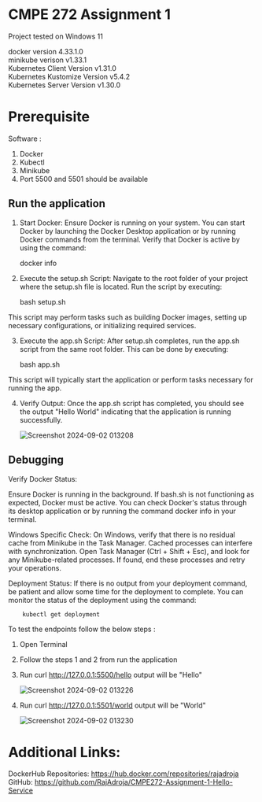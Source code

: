 
# CMPE 272 Assignment 1 


Project tested on Windows 11 

docker version 4.33.1.0     
minikube verison v1.33.1        
Kubernetes Client Version v1.31.0       
Kubernetes Kustomize Version v5.4.2     
Kubernetes Server Version v1.30.0




# Prerequisite
Software : 
1. Docker
2. Kubectl
3. Minikube
4. Port 5500 and 5501 should be available





## Run the application

1. Start Docker:
Ensure Docker is running on your system. You can start Docker by launching the Docker Desktop application or by running Docker commands from the terminal. Verify that Docker is active by using the command:

    docker info

2. Execute the setup.sh Script:
Navigate to the root folder of your project where the setup.sh file is located. Run the script by executing:

    bash setup.sh

This script may perform tasks such as building Docker images, setting up necessary configurations, or initializing required services.

3. Execute the app.sh Script:
After setup.sh completes, run the app.sh script from the same root folder. This can be done by executing:

    bash app.sh

This script will typically start the application or perform tasks necessary for running the app.

4. Verify Output:
Once the app.sh script has completed, you should see the output "Hello World" indicating that the application is running successfully.

    ![Screenshot 2024-09-02 013208](https://github.com/user-attachments/assets/513ed5c6-518e-4a02-ac1f-08b9b6cc6143)

    
## Debugging

Verify Docker Status:

Ensure Docker is running in the background. If bash.sh is not functioning as expected, Docker must be active. You can check Docker's status through its desktop application or by running the command docker info in your terminal.

Windows Specific Check:
On Windows, verify that there is no residual cache from Minikube in the Task Manager. Cached processes can interfere with synchronization. Open Task Manager (Ctrl + Shift + Esc), and look for any Minikube-related processes. If found, end these processes and retry your operations.

Deployment Status:
If there is no output from your deployment command, be patient and allow some time for the deployment to complete. You can monitor the status of the deployment using the command:

        kubectl get deployment

        
To test the endpoints follow the below steps :
1. Open Terminal 
2. Follow the steps 1 and 2 from run the application
3. Run curl http://127.0.0.1:5500/hello output will be "Hello"

    ![Screenshot 2024-09-02 013226](https://github.com/user-attachments/assets/cf7ce32a-d8fd-4e37-9b17-f91da2af4130)


4. Run curl http://127.0.0.1:5501/world output will be "World"
   
   ![Screenshot 2024-09-02 013230](https://github.com/user-attachments/assets/b34aaa9a-113a-4e6e-8bd5-537d27784a15)


# Additional Links:

DockerHub Repositories: https://hub.docker.com/repositories/rajadroja        
GitHub: https://github.com/RajAdroja/CMPE272-Assignment-1-Hello-Service        
